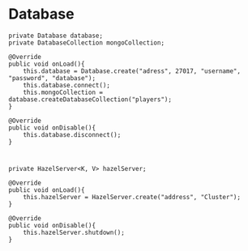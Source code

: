 # Database


    private Database database;
    private DatabaseCollection mongoCollection;

    @Override
    public void onLoad(){
        this.database = Database.create("adress", 27017, "username", "password", "database");
        this.database.connect();
        this.mongoCollection = database.createDatabaseCollection("players");
    }
    
    @Override
    public void onDisable(){
        this.database.disconnect();
    }
#
    private HazelServer<K, V> hazelServer;

    @Override
    public void onLoad(){
        this.hazelServer = HazelServer.create("address", "Cluster");
    }

    @Override
    public void onDisable(){
        this.hazelServer.shutdown();
    }
